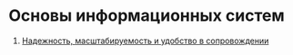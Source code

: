 # Основы информационных систем

1. [Надежность, масштабируемость и удобство в сопровождении](1_MainQualities.md)